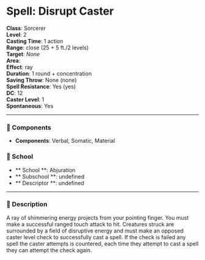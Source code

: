 
# Spell: Disrupt Caster
**Class**: Sorcerer  
**Level**: 2  
**Casting Time**: 1 action  
**Range**: close (25 + 5 ft./2 levels)  
**Target**: _None_  
**Area**:   
**Effect**: ray  
**Duration**: 1 round + concentration  
**Saving Throw**: None (none)  
**Spell Resistance**: Yes (yes)  
**DC**: 12  
**Caster Level**: 1  
**Spontaneous**: Yes

---

### 🔮 Components
- **Components**: Verbal, Somatic, Material

### 🏫 School
- ** School **: Abjuration
- ** Subschool **: undefined
- ** Descriptor **: undefined
---

### 📜 Description
A ray of shimmering energy projects from your pointing finger. You must make a successful ranged touch attack to hit. Creatures struck are surrounded by a field of disruptive energy and must make an opposed caster level check to successfully cast a spell. If the check is failed any spell the caster attempts is countered, each time they attempt to cast a spell they can attempt the check again.
